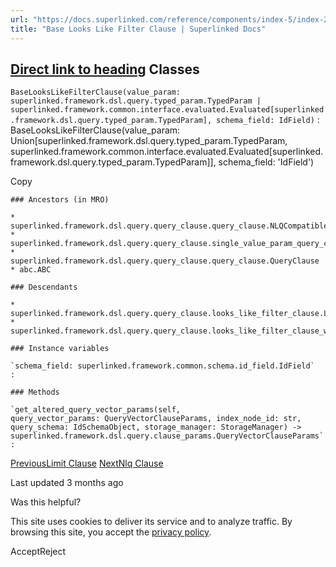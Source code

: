 ```yaml
---
url: "https://docs.superlinked.com/reference/components/index-5/index-2/base_looks_like_filter_clause"
title: "Base Looks Like Filter Clause | Superlinked Docs"
---
```


## [Direct link to heading](https://docs.superlinked.com/reference/components/index-5/index-2/base_looks_like_filter_clause\#classes)    Classes

`BaseLooksLikeFilterClause(value_param: superlinked.framework.dsl.query.typed_param.TypedParam | superlinked.framework.common.interface.evaluated.Evaluated[superlinked.framework.dsl.query.typed_param.TypedParam], schema_field: IdField)`
: BaseLooksLikeFilterClause(value\_param: Union\[superlinked.framework.dsl.query.typed\_param.TypedParam, superlinked.framework.common.interface.evaluated.Evaluated\[superlinked.framework.dsl.query.typed\_param.TypedParam\]\], schema\_field: 'IdField')

Copy

```inline-grid min-w-full grid-cols-[auto_1fr] [count-reset:line] print:whitespace-pre-wrap
### Ancestors (in MRO)

* superlinked.framework.dsl.query.query_clause.query_clause.NLQCompatible
* superlinked.framework.dsl.query.query_clause.single_value_param_query_clause.SingleValueParamQueryClause
* superlinked.framework.dsl.query.query_clause.query_clause.QueryClause
* abc.ABC

### Descendants

* superlinked.framework.dsl.query.query_clause.looks_like_filter_clause.LooksLikeFilterClause
* superlinked.framework.dsl.query.query_clause.looks_like_filter_clause_weights_by_space.LooksLikeFilterClauseWeightBySpace

### Instance variables

`schema_field: superlinked.framework.common.schema.id_field.IdField`
:

### Methods

`get_altered_query_vector_params(self, query_vector_params: QueryVectorClauseParams, index_node_id: str, query_schema: IdSchemaObject, storage_manager: StorageManager) ‑> superlinked.framework.dsl.query.clause_params.QueryVectorClauseParams`
:
```

[PreviousLimit Clause](https://docs.superlinked.com/reference/components/index-5/index-2/limit_clause) [NextNlq Clause](https://docs.superlinked.com/reference/components/index-5/index-2/nlq_clause)

Last updated 3 months ago

Was this helpful?

This site uses cookies to deliver its service and to analyze traffic. By browsing this site, you accept the [privacy policy](https://superlinked.com/policies/privacy-policy).

AcceptReject